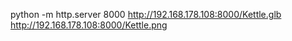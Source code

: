 python -m http.server 8000
http://192.168.178.108:8000/Kettle.glb
http://192.168.178.108:8000/Kettle.png